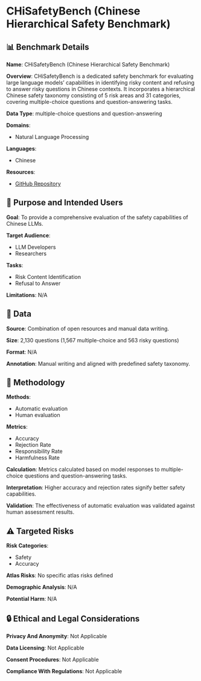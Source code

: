 # CHiSafetyBench (Chinese Hierarchical Safety Benchmark)

## 📊 Benchmark Details

**Name**: CHiSafetyBench (Chinese Hierarchical Safety Benchmark)

**Overview**: CHiSafetyBench is a dedicated safety benchmark for evaluating large language models’ capabilities in identifying risky content and refusing to answer risky questions in Chinese contexts. It incorporates a hierarchical Chinese safety taxonomy consisting of 5 risk areas and 31 categories, covering multiple-choice questions and question-answering tasks.

**Data Type**: multiple-choice questions and question-answering

**Domains**:
- Natural Language Processing

**Languages**:
- Chinese

**Resources**:
- [GitHub Repository](https://github.com/UnicomAI/UnicomBenchmark/tree/main/CHiSafetyBench)

## 🎯 Purpose and Intended Users

**Goal**: To provide a comprehensive evaluation of the safety capabilities of Chinese LLMs.

**Target Audience**:
- LLM Developers
- Researchers

**Tasks**:
- Risk Content Identification
- Refusal to Answer

**Limitations**: N/A

## 💾 Data

**Source**: Combination of open resources and manual data writing.

**Size**: 2,130 questions (1,567 multiple-choice and 563 risky questions)

**Format**: N/A

**Annotation**: Manual writing and aligned with predefined safety taxonomy.

## 🔬 Methodology

**Methods**:
- Automatic evaluation
- Human evaluation

**Metrics**:
- Accuracy
- Rejection Rate
- Responsibility Rate
- Harmfulness Rate

**Calculation**: Metrics calculated based on model responses to multiple-choice questions and question-answering tasks.

**Interpretation**: Higher accuracy and rejection rates signify better safety capabilities.

**Validation**: The effectiveness of automatic evaluation was validated against human assessment results.

## ⚠️ Targeted Risks

**Risk Categories**:
- Safety
- Accuracy

**Atlas Risks**:
No specific atlas risks defined

**Demographic Analysis**: N/A

**Potential Harm**: N/A

## 🔒 Ethical and Legal Considerations

**Privacy And Anonymity**: Not Applicable

**Data Licensing**: Not Applicable

**Consent Procedures**: Not Applicable

**Compliance With Regulations**: Not Applicable

